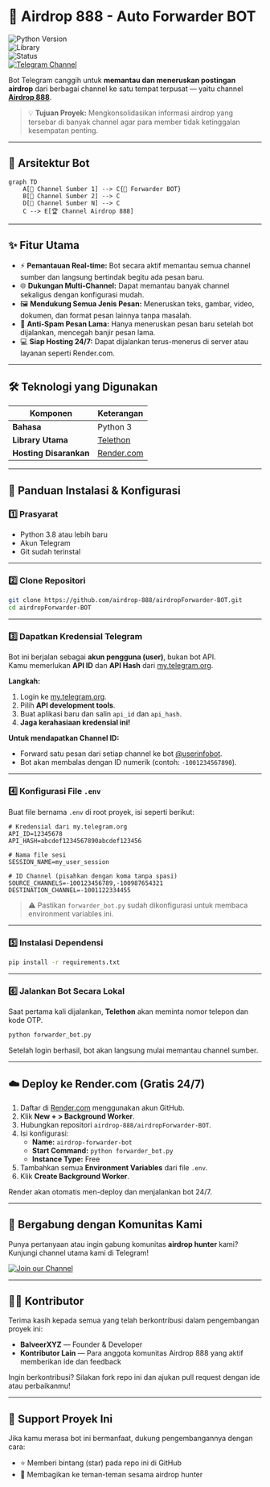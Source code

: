 # 🚀 Airdrop 888 - Auto Forwarder BOT

![Python Version](https://img.shields.io/badge/Python-3.9%2B-blue?style=for-the-badge&logo=python)  
![Library](https://img.shields.io/badge/Library-Telethon-orange?style=for-the-badge)  
![Status](https://img.shields.io/badge/Status-Aktif-brightgreen?style=for-the-badge)  
[![Telegram Channel](https://img.shields.io/badge/Join-Airdrop%20888-blue.svg?style=for-the-badge&logo=telegram)](https://t.me/airdroplocked)

Bot Telegram canggih untuk **memantau dan meneruskan postingan airdrop** dari berbagai channel ke satu tempat terpusat — yaitu channel **[Airdrop 888](https://t.me/airdroplocked)**.

> 💡 **Tujuan Proyek:** Mengkonsolidasikan informasi airdrop yang tersebar di banyak channel agar para member tidak ketinggalan kesempatan penting.

---

## 🧭 Arsitektur Bot

```mermaid
graph TD
    A[📢 Channel Sumber 1] --> C{🤖 Forwarder BOT}
    B[📢 Channel Sumber 2] --> C
    D[📢 Channel Sumber N] --> C
    C --> E[🏆 Channel Airdrop 888]
```

---

## ✨ Fitur Utama

- ⚡ **Pemantauan Real-time:** Bot secara aktif memantau semua channel sumber dan langsung bertindak begitu ada pesan baru.  
- 🌐 **Dukungan Multi-Channel:** Dapat memantau banyak channel sekaligus dengan konfigurasi mudah.  
- 🖼️ **Mendukung Semua Jenis Pesan:** Meneruskan teks, gambar, video, dokumen, dan format pesan lainnya tanpa masalah.  
- 🧹 **Anti-Spam Pesan Lama:** Hanya meneruskan pesan baru setelah bot dijalankan, mencegah banjir pesan lama.  
- 💻 **Siap Hosting 24/7:** Dapat dijalankan terus-menerus di server atau layanan seperti Render.com.  

---

## 🛠️ Teknologi yang Digunakan

| Komponen | Keterangan |
|-----------|------------|
| **Bahasa** | Python 3 |
| **Library Utama** | [Telethon](https://docs.telethon.dev) |
| **Hosting Disarankan** | [Render.com](https://render.com) |

---

## 🚀 Panduan Instalasi & Konfigurasi

### 1️⃣ Prasyarat

- Python 3.8 atau lebih baru  
- Akun Telegram  
- Git sudah terinstal  

---

### 2️⃣ Clone Repositori

```bash
git clone https://github.com/airdrop-888/airdropForwarder-BOT.git
cd airdropForwarder-BOT
```

---

### 3️⃣ Dapatkan Kredensial Telegram

Bot ini berjalan sebagai **akun pengguna (user)**, bukan bot API.  
Kamu memerlukan **API ID** dan **API Hash** dari [my.telegram.org](https://my.telegram.org).

**Langkah:**
1. Login ke [my.telegram.org](https://my.telegram.org).  
2. Pilih **API development tools**.  
3. Buat aplikasi baru dan salin `api_id` dan `api_hash`.  
4. **Jaga kerahasiaan kredensial ini!**

**Untuk mendapatkan Channel ID:**
- Forward satu pesan dari setiap channel ke bot [@userinfobot](https://t.me/userinfobot).  
- Bot akan membalas dengan ID numerik (contoh: `-1001234567890`).

---

### 4️⃣ Konfigurasi File `.env`

Buat file bernama `.env` di root proyek, isi seperti berikut:

```env
# Kredensial dari my.telegram.org
API_ID=12345678
API_HASH=abcdef1234567890abcdef123456

# Nama file sesi
SESSION_NAME=my_user_session

# ID Channel (pisahkan dengan koma tanpa spasi)
SOURCE_CHANNELS=-100123456789,-100987654321
DESTINATION_CHANNEL=-1001122334455
```

> ⚠️ Pastikan `forwarder_bot.py` sudah dikonfigurasi untuk membaca environment variables ini.

---

### 5️⃣ Instalasi Dependensi

```bash
pip install -r requirements.txt
```

---

### 6️⃣ Jalankan Bot Secara Lokal

Saat pertama kali dijalankan, **Telethon** akan meminta nomor telepon dan kode OTP.

```bash
python forwarder_bot.py
```

Setelah login berhasil, bot akan langsung mulai memantau channel sumber.

---

## ☁️ Deploy ke Render.com (Gratis 24/7)

1. Daftar di [Render.com](https://render.com) menggunakan akun GitHub.  
2. Klik **New + > Background Worker**.  
3. Hubungkan repositori `airdrop-888/airdropForwarder-BOT`.  
4. Isi konfigurasi:
   - **Name:** `airdrop-forwarder-bot`  
   - **Start Command:** `python forwarder_bot.py`  
   - **Instance Type:** Free  
5. Tambahkan semua **Environment Variables** dari file `.env`.  
6. Klik **Create Background Worker**.

Render akan otomatis men-deploy dan menjalankan bot 24/7.

---

## 🤝 Bergabung dengan Komunitas Kami

Punya pertanyaan atau ingin gabung komunitas **airdrop hunter** kami?  
Kunjungi channel utama kami di Telegram!

[![Join our Channel](https://img.shields.io/badge/Join%20our%20Channel-Airdrop%20888-blue?style=for-the-badge&logo=telegram)](https://t.me/airdroplocked)

---

## 👨‍💻 Kontributor

Terima kasih kepada semua yang telah berkontribusi dalam pengembangan proyek ini:

- **BalveerXYZ** — Founder & Developer  
- **Kontributor Lain** — Para anggota komunitas Airdrop 888 yang aktif memberikan ide dan feedback  

Ingin berkontribusi? Silakan fork repo ini dan ajukan pull request dengan ide atau perbaikanmu!

---

## 💖 Support Proyek Ini

Jika kamu merasa bot ini bermanfaat, dukung pengembangannya dengan cara:

- ⭐ Memberi bintang (star) pada repo ini di GitHub  
- 🔁 Membagikan ke teman-teman sesama airdrop hunter
